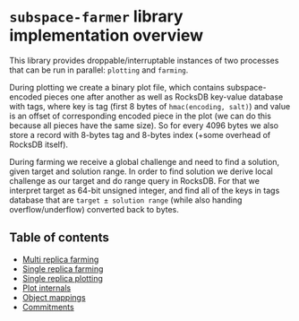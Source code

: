 # `subspace-farmer` library implementation overview

This library provides droppable/interruptable instances of two processes that can be
run in parallel: `plotting` and `farming`.

During plotting we create a binary plot file, which contains subspace-encoded pieces one
after another as well as RocksDB key-value database with tags, where key is tag (first 8 bytes
of `hmac(encoding, salt)`) and value is an offset of corresponding encoded piece in the plot (we
can do this because all pieces have the same size). So for every 4096 bytes we also store a
record with 8-bytes tag and 8-bytes index (+some overhead of RocksDB itself).

During farming we receive a global challenge and need to find a solution, given target and
solution range. In order to find solution we derive local challenge as our target and do range
query in RocksDB. For that we interpret target as 64-bit unsigned integer, and find all of the
keys in tags database that are `target ± solution range` (while also handing overflow/underflow)
converted back to bytes.

## Table of contents

- [Multi replica farming](./multi_farming.md)
- [Single replica farming](./farming.md)
- [Single replica plotting](./plotting.md)
- [Plot internals](./plot.md)
- [Object mappings](./object_mappings.md)
- [Commitments](./commitments.md)
